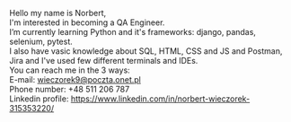 Hello my name is Norbert,<br />
I'm interested in becoming a QA Engineer.<br />
I’m currently learning Python and it's frameworks: django, pandas, selenium, pytest.<br />
I also have vasic knowledge about SQL, HTML, CSS and JS and Postman, Jira and I've used few different terminals and IDEs.<br />
You can reach me in the 3 ways:<br />
E-mail: wieczorek9@poczta.onet.pl<br />
Phone number: +48 511 206 787<br />
Linkedin profile: https://www.linkedin.com/in/norbert-wieczorek-315353220/<br />

